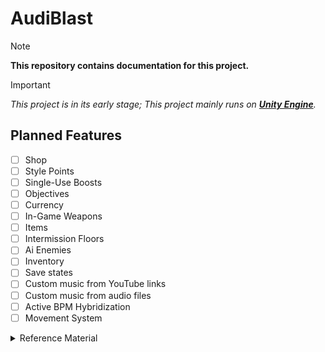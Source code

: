 # AudiBlast
>[!NOTE]
>**This repository contains documentation for this project.**

>[!IMPORTANT]
>*This project is in its early stage; This project mainly runs on __<ins>Unity Engine</ins>__.*

## Planned Features
- [ ] Shop
- [ ] Style Points
- [ ] Single-Use Boosts
- [ ] Objectives
- [ ] Currency
- [ ] In-Game Weapons
- [ ] Items
- [ ] Intermission Floors
- [ ] Ai Enemies
- [ ] Inventory
- [ ] Save states
- [ ] Custom music from YouTube links
- [ ] Custom music from audio files
- [ ] Active BPM Hybridization
- [ ] Movement System

<details>
<summary>Reference Material</summary>

__<ins>Unity Documentation</ins>
>![bb](https://engine.needle.tools/docs/imgs/unity-logo.webp)

 
</details>

